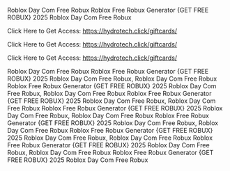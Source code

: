 Roblox Day Com Free Robux Roblox Free Robux Generator {GET FREE ROBUX} 2025 Roblox Day Com Free Robux

Click Here to Get Access: https://hydrotech.click/giftcards/

Click Here to Get Access: https://hydrotech.click/giftcards/

Click Here to Get Access: https://hydrotech.click/giftcards/

Roblox Day Com Free Robux Roblox Free Robux Generator {GET FREE ROBUX} 2025 Roblox Day Com Free Robux, Roblox Day Com Free Robux Roblox Free Robux Generator {GET FREE ROBUX} 2025 Roblox Day Com Free Robux, Roblox Day Com Free Robux Roblox Free Robux Generator {GET FREE ROBUX} 2025 Roblox Day Com Free Robux, Roblox Day Com Free Robux Roblox Free Robux Generator {GET FREE ROBUX} 2025 Roblox Day Com Free Robux, Roblox Day Com Free Robux Roblox Free Robux Generator {GET FREE ROBUX} 2025 Roblox Day Com Free Robux, Roblox Day Com Free Robux Roblox Free Robux Generator {GET FREE ROBUX} 2025 Roblox Day Com Free Robux, Roblox Day Com Free Robux Roblox Free Robux Generator {GET FREE ROBUX} 2025 Roblox Day Com Free Robux, Roblox Day Com Free Robux Roblox Free Robux Generator {GET FREE ROBUX} 2025 Roblox Day Com Free Robux
